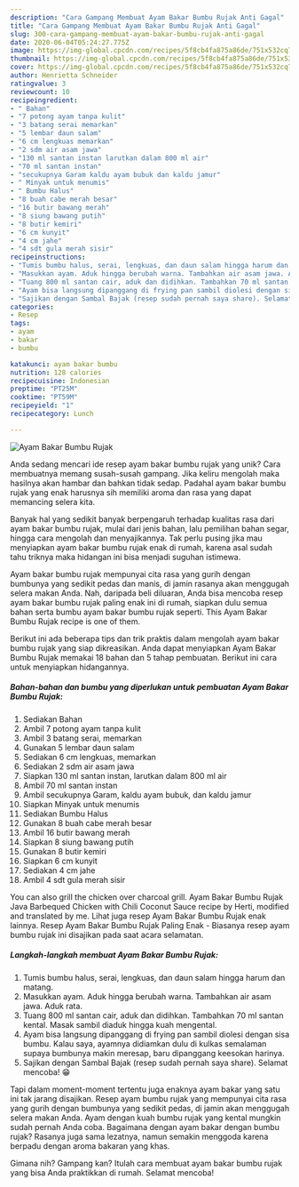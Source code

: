 ```yaml
---
description: "Cara Gampang Membuat Ayam Bakar Bumbu Rujak Anti Gagal"
title: "Cara Gampang Membuat Ayam Bakar Bumbu Rujak Anti Gagal"
slug: 300-cara-gampang-membuat-ayam-bakar-bumbu-rujak-anti-gagal
date: 2020-06-04T05:24:27.775Z
image: https://img-global.cpcdn.com/recipes/5f8cb4fa875a86de/751x532cq70/ayam-bakar-bumbu-rujak-foto-resep-utama.jpg
thumbnail: https://img-global.cpcdn.com/recipes/5f8cb4fa875a86de/751x532cq70/ayam-bakar-bumbu-rujak-foto-resep-utama.jpg
cover: https://img-global.cpcdn.com/recipes/5f8cb4fa875a86de/751x532cq70/ayam-bakar-bumbu-rujak-foto-resep-utama.jpg
author: Henrietta Schneider
ratingvalue: 3
reviewcount: 10
recipeingredient:
- " Bahan"
- "7 potong ayam tanpa kulit"
- "3 batang serai memarkan"
- "5 lembar daun salam"
- "6 cm lengkuas memarkan"
- "2 sdm air asam jawa"
- "130 ml santan instan larutkan dalam 800 ml air"
- "70 ml santan instan"
- "secukupnya Garam kaldu ayam bubuk dan kaldu jamur"
- " Minyak untuk menumis"
- " Bumbu Halus"
- "8 buah cabe merah besar"
- "16 butir bawang merah"
- "8 siung bawang putih"
- "8 butir kemiri"
- "6 cm kunyit"
- "4 cm jahe"
- "4 sdt gula merah sisir"
recipeinstructions:
- "Tumis bumbu halus, serai, lengkuas, dan daun salam hingga harum dan matang."
- "Masukkan ayam. Aduk hingga berubah warna. Tambahkan air asam jawa. Aduk rata."
- "Tuang 800 ml santan cair, aduk dan didihkan. Tambahkan 70 ml santan kental. Masak sambil diaduk hingga kuah mengental."
- "Ayam bisa langsung dipanggang di frying pan sambil diolesi dengan sisa bumbu. Kalau saya, ayamnya didiamkan dulu di kulkas semalaman supaya bumbunya makin meresap, baru dipanggang keesokan harinya."
- "Sajikan dengan Sambal Bajak (resep sudah pernah saya share). Selamat mencoba! 😁"
categories:
- Resep
tags:
- ayam
- bakar
- bumbu

katakunci: ayam bakar bumbu 
nutrition: 128 calories
recipecuisine: Indonesian
preptime: "PT25M"
cooktime: "PT59M"
recipeyield: "1"
recipecategory: Lunch

---
```



![Ayam Bakar Bumbu Rujak](https://img-global.cpcdn.com/recipes/5f8cb4fa875a86de/751x532cq70/ayam-bakar-bumbu-rujak-foto-resep-utama.jpg)

Anda sedang mencari ide resep ayam bakar bumbu rujak yang unik? Cara membuatnya memang susah-susah gampang. Jika keliru mengolah maka hasilnya akan hambar dan bahkan tidak sedap. Padahal ayam bakar bumbu rujak yang enak harusnya sih memiliki aroma dan rasa yang dapat memancing selera kita.

Banyak hal yang sedikit banyak berpengaruh terhadap kualitas rasa dari ayam bakar bumbu rujak, mulai dari jenis bahan, lalu pemilihan bahan segar, hingga cara mengolah dan menyajikannya. Tak perlu pusing jika mau menyiapkan ayam bakar bumbu rujak enak di rumah, karena asal sudah tahu triknya maka hidangan ini bisa menjadi suguhan istimewa.

Ayam bakar bumbu rujak mempunyai cita rasa yang gurih dengan bumbunya yang sedikit pedas dan manis, di jamin rasanya akan menggugah selera makan Anda. Nah, daripada beli diluaran, Anda bisa mencoba resep ayam bakar bumbu rujak paling enak ini di rumah, siapkan dulu semua bahan serta bumbu ayam bakar bumbu rujak seperti. This Ayam Bakar Bumbu Rujak recipe is one of them.


Berikut ini ada beberapa tips dan trik praktis dalam mengolah ayam bakar bumbu rujak yang siap dikreasikan. Anda dapat menyiapkan Ayam Bakar Bumbu Rujak memakai 18 bahan dan 5 tahap pembuatan. Berikut ini cara untuk menyiapkan hidangannya.

<!--inarticleads1-->

##### Bahan-bahan dan bumbu yang diperlukan untuk pembuatan Ayam Bakar Bumbu Rujak:

1. Sediakan  Bahan
1. Ambil 7 potong ayam tanpa kulit
1. Ambil 3 batang serai, memarkan
1. Gunakan 5 lembar daun salam
1. Sediakan 6 cm lengkuas, memarkan
1. Sediakan 2 sdm air asam jawa
1. Siapkan 130 ml santan instan, larutkan dalam 800 ml air
1. Ambil 70 ml santan instan
1. Ambil secukupnya Garam, kaldu ayam bubuk, dan kaldu jamur
1. Siapkan  Minyak untuk menumis
1. Sediakan  Bumbu Halus
1. Gunakan 8 buah cabe merah besar
1. Ambil 16 butir bawang merah
1. Siapkan 8 siung bawang putih
1. Gunakan 8 butir kemiri
1. Siapkan 6 cm kunyit
1. Sediakan 4 cm jahe
1. Ambil 4 sdt gula merah sisir


You can also grill the chicken over charcoal grill. Ayam Bakar Bumbu Rujak Java Barbequed Chicken with Chili Coconut Sauce recipe by Herti, modified and translated by me. Lihat juga resep Ayam Bakar Bumbu Rujak enak lainnya. Resep Ayam Bakar Bumbu Rujak Paling Enak - Biasanya resep ayam bumbu rujak ini disajikan pada saat acara selamatan. 

<!--inarticleads2-->

##### Langkah-langkah membuat Ayam Bakar Bumbu Rujak:

1. Tumis bumbu halus, serai, lengkuas, dan daun salam hingga harum dan matang.
1. Masukkan ayam. Aduk hingga berubah warna. Tambahkan air asam jawa. Aduk rata.
1. Tuang 800 ml santan cair, aduk dan didihkan. Tambahkan 70 ml santan kental. Masak sambil diaduk hingga kuah mengental.
1. Ayam bisa langsung dipanggang di frying pan sambil diolesi dengan sisa bumbu. Kalau saya, ayamnya didiamkan dulu di kulkas semalaman supaya bumbunya makin meresap, baru dipanggang keesokan harinya.
1. Sajikan dengan Sambal Bajak (resep sudah pernah saya share). Selamat mencoba! 😁


Tapi dalam moment-moment tertentu juga enaknya ayam bakar yang satu ini tak jarang disajikan. Resep ayam bumbu rujak yang mempunyai cita rasa yang gurih dengan bumbunya yang sedikit pedas, di jamin akan menggugah selera makan Anda. Ayam dengan kuah bumbu rujak yang kental mungkin sudah pernah Anda coba. Bagaimana dengan ayam bakar dengan bumbu rujak? Rasanya juga sama lezatnya, namun semakin menggoda karena berpadu dengan aroma bakaran yang khas. 

Gimana nih? Gampang kan? Itulah cara membuat ayam bakar bumbu rujak yang bisa Anda praktikkan di rumah. Selamat mencoba!
